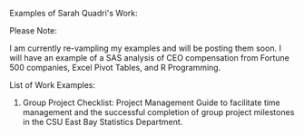 Examples of Sarah Quadri's Work:

Please Note: 

I am currently re-vampling my examples and will be posting them soon. I will have an example of a SAS analysis of CEO compensation from Fortune 500 companies, Excel Pivot Tables, and R Programming.

List of Work Examples:

1.	Group Project Checklist: Project Management Guide to facilitate time management and the successful completion of group project milestones in the CSU East Bay Statistics Department.
